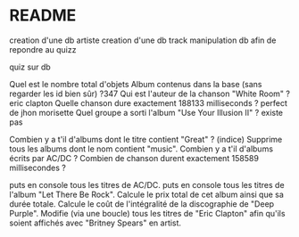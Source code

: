 # README

creation d'une db artiste 
creation d'une db track
manipulation db afin de repondre au quizz 

quiz sur db 

Quel est le nombre total d'objets Album contenus dans la base (sans regarder les id bien sûr) ?347
Qui est l'auteur de la chanson "White Room" ? eric clapton
Quelle chanson dure exactement 188133 milliseconds ? perfect de jhon morisette
Quel groupe a sorti l'album "Use Your Illusion II" ? existe pas 

Combien y a t'il d'albums dont le titre contient "Great" ? (indice)
Supprime tous les albums dont le nom contient "music".
Combien y a t'il d'albums écrits par AC/DC ?
Combien de chanson durent exactement 158589 millisecondes ?

puts en console tous les titres de AC/DC.
puts en console tous les titres de l'album "Let There Be Rock".
Calcule le prix total de cet album ainsi que sa durée totale.
Calcule le coût de l'intégralité de la discographie de "Deep Purple".
Modifie (via une boucle) tous les titres de "Eric Clapton" afin qu'ils soient affichés avec "Britney Spears" en artist.

